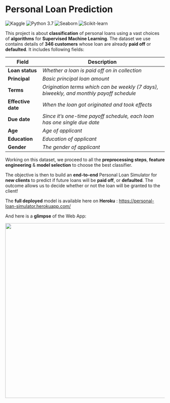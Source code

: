 # Personal Loan Prediction
![Kaggle](https://img.shields.io/badge/Dataset-Kaggle-blue.svg) ![Python 3.7](https://img.shields.io/badge/Python-3.7-blueviolet.svg) ![Seaborn](https://img.shields.io/badge/Library-Seaborn-success.svg) ![Scikit-learn](https://img.shields.io/badge/Library-Scikit_Learn-orange.svg)

This project is about **classification** of personal loans using a vast choices of **algorithms** for **Supervised Machine Learning**.
The dataset we use contains details of **346 customers** whose loan are already **paid off** or **defaulted**. It includes following fields:

| **Field** | **Description** |
|-------|-------------|
|**Loan status**|*Whether a loan is paid off on in collection*|
|**Principal**|*Basic principal loan amount*|
|**Terms**|*Origination terms which can be weekly (7 days), biweekly, and monthly payoff schedule*|
|**Effective date**|*When the loan got originated and took effects*|
|**Due date**|*Since it’s one-time payoff schedule, each loan has one single due date*|
|**Age**|*Age of applicant*|
|**Education**|*Education of applicant*|
|**Gender**|*The gender of applicant*|

Working on this dataset, we proceed to all the **preprocessing steps**, **feature engineering** & **model selection** to choose the best classifier.

The objective is then to build an **end-to-end** Personal Loan Simulator for **new clients** to predict if future loans will be **paid off**, or **defaulted**.
The outcome allows us to decide whether or not the loan will be granted to the client!

The **full deployed** model is available here on **Heroku** : https://personal-loan-simulator.herokuapp.com/

And here is a **glimpse** of the Web App:

<img src="personal-loan.gif" width="700" height="552"/>